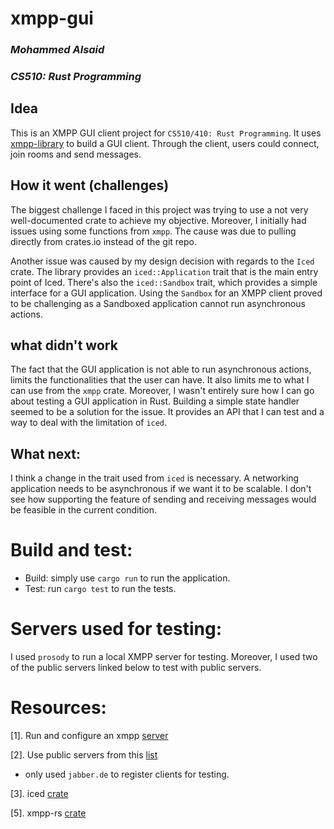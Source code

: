 # xmpp-gui

### _Mohammed Alsaid_
### _CS510: Rust Programming_

## Idea
This is an XMPP GUI client project for `CS510/410: Rust Programming`. It uses [xmpp-library](https://gitlab.com/xmpp-rs/xmpp-rs.git) to build a GUI client. Through the client, users could connect, join rooms and send messages.

## How it went (challenges)

The biggest challenge I faced in this project was trying to use a not very well-documented crate to achieve my objective. Moreover, I initially had issues using some functions from `xmpp`. The cause was due to pulling directly from crates.io instead of the git repo.

Another issue was caused by my design decision with regards to the `Iced` crate. The library provides an `iced::Application` trait that is the main entry point of Iced. There's also the `iced::Sandbox` trait, which provides a simple interface for a GUI application. Using the `Sandbox` for an XMPP client proved to be challenging as a Sandboxed application cannot run asynchronous actions.

## what didn't work
The fact that the GUI application is not able to run asynchronous actions, limits the functionalities that the user can have. It also limits me to what I can use from the `xmpp` crate. Moreover, I wasn't entirely sure how I can go about testing a GUI application in Rust. Building a simple state handler seemed to be a solution for the issue. It provides an API that I can test and a way to deal with the limitation of `iced`. 

## What next:
I think a change in the trait used from `iced` is necessary. A networking application needs to be asynchronous if we want it to be scalable. I don't see how supporting the feature of sending and receiving messages would be feasible in the current condition. 


# Build and test:
* Build: simply use `cargo run` to run the application. 
* Test: run `cargo test` to run the tests. 

# Servers used for testing:
I used `prosody` to run a local XMPP server for testing. Moreover, I used two of the public servers linked below to test with public servers.

# Resources:
[1]. Run and configure an xmpp [server](https://xmpp.org/software/servers.html)

[2]. Use public servers from this [list](https://xmpp.net/directory.php)
* only used `jabber.de` to register clients for testing.

[3]. iced [crate](https://docs.rs/iced/0.1.0-beta/iced/index.html)

[5]. xmpp-rs [crate](https://gitlab.com/xmpp-rs/xmpp-rs)